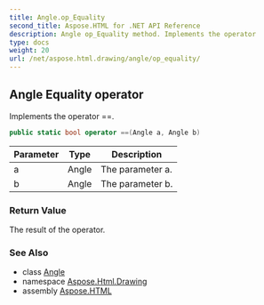 ```yaml
---
title: Angle.op_Equality
second_title: Aspose.HTML for .NET API Reference
description: Angle op_Equality method. Implements the operator 
type: docs
weight: 20
url: /net/aspose.html.drawing/angle/op_equality/
---
```

## Angle Equality operator

Implements the operator ==.

```csharp
public static bool operator ==(Angle a, Angle b)
```

| Parameter | Type | Description |
| --- | --- | --- |
| a | Angle | The parameter a. |
| b | Angle | The parameter b. |

### Return Value

The result of the operator.

### See Also

* class [Angle](../)
* namespace [Aspose.Html.Drawing](../../../aspose.html.drawing/)
* assembly [Aspose.HTML](../../../)
